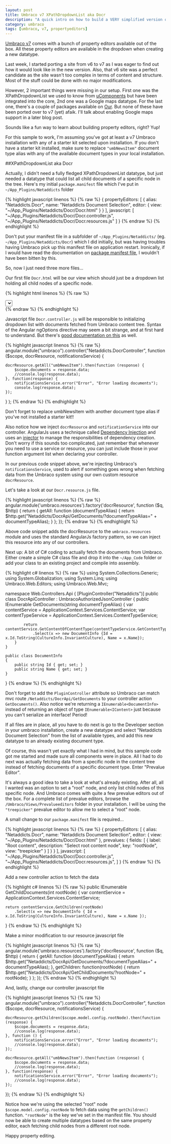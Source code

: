 ```yaml
---
layout: post
title: Umbraco v7 XPathDropdownList aka Docr
description: "A quick intro on how to build a VERY simplified version of the XPathDropdownList"
category: umbraco
tags: [umbraco, v7, propertyeditors]
---
```


[Umbraco v7](http://our.umbraco.org/contribute/releases/701) comes with a bunch of property editors available out of the box. All these property editors are available in the dropdown when creating a new datatype. 

Last week, I started porting a site from v6 to v7 as I was eager to find out how it would look like in the new version. Also, that v6 site was a perfect candidate as the site wasn't too complex in terms of content and structure. Most of the stuff could be done with no major modifications.

However, 2 important things were missing in our setup. First one was the XPathDropdownList we used to know from [uComponents](http://ucomponents.org) but have been integrated into the core, 2nd one was a Google maps datatype. For the last one, there's a couple of packages available on [Our](http://our.umbraco.org). But none of these have been ported over to v7 (yet) afaik. I'll talk about enabling Google maps support in a later blog post.

Sounds like a fun way to learn about building property editors, right? Yup!

For this sample to work, I'm assuming you've got at least a v7 Umbraco installation with any of a starter kit selected upon installation. If you don't have a starter kit installed, make sure to replace <code>"umbNewsItem"</code> document type alias with any of the available document types in your local installation.

##XPathDropdownList aka Docr

Actually, I didn't need a fully fledged XPathDropdownList datatype, but just needed a datatype that could list all child documents of a specific node in the tree. Here's my initial <code>package.manifest</code> file which I've put in <code>~/App_Plugins/Netaddicts</code> folder

{% highlight javascript linenos %}
{% raw %}
{
	propertyEditors:
	[ 
		{
			alias: "Netaddicts.Docr",
			name: "Netaddicts Document Selection",
			editor:
			{
				view: "~/App_Plugins/Netaddicts/Docr/Docr.html"
			}
		}
	],
	javascript:
	[
		"~/App_Plugins/Netaddicts/Docr/Docr.controller.js",
		"~/App_Plugins/Netaddicts/Docr/Docr.resources.js"
	]
}
{% endraw %}
{% endhighlight %}

Don't put your manifest file in a subfolder of <code>~/App_Plugins/Netaddicts/</code> (eg. <code>~/App_Plugins/Netaddicts/Docr</code>) which I did initially, but was having troubles having Umbraco pick up this manifest file on application restart. Ironically, if I would have read the documentation on [package manifest file](http://umbraco.github.io/Belle/#/tutorials/manifest), I wouldn't have been bitten by this.

So, now I just need three more files...

Our first file <code>Docr.html</code> will be our view which should just be a dropdown list holding all child nodes of a specific node.

{% highlight html linenos %}
{% raw %}
<div ng-controller="Netaddicts.DocrController">
    <select 
    	name="DocrDropdownList" 
    	class="umb-editor umb-dropdown" 
    	ng-model="model.value" 
    	ng-options="d.Id as d.Name for d in documents" />
</div>
{% endraw %}
{% endhighlight %}

Javascript file <code>Docr.controller.js</code> will be responsible to initializing dropdown list with documents fetched from Umbraco content tree. Syntax of the Angular ngOptions directive may seem a bit strange, and at first hard to understand. But there's [good documentation on this](http://docs.angularjs.org/api/ng.directive:select) as well.

{% highlight javascript linenos %}
{% raw %}
angular.module("umbraco").controller("Netaddicts.DocrController", function ($scope, docrResource, notificationsService) {
	
	docrResource.getAll("umbNewsItem").then(function (response) {
		$scope.documents = response.data;
		//console.log(response.data);
	}, function(response) {
		notificationsService.error("Error", "Error loading documents");
		console.log(response.data);
	});
 }
);
{% endraw %}
{% endhighlight %}

Don't forget to replace umbNewsItem with another document type alias if you've not installed a starter kit!!

Also notice how we inject <code>docrResource</code> and <code>notificationService</code> into our controller. AngularJs uses a technique called [Dependency Injection](http://docs.angularjs.org/guide/di) and uses an [injector](http://docs.angularjs.org/api/angular.injector) to manage the responsibilities of dependency creation.
Don't worry if this sounds too complicated, just remember that whenever you need to use a service or resource, you can just include those in your function argument list when declaring your controller.

In our previous code snippet above, we're injecting Umbraco's <code>notificationsService</code>, used to alert if something goes wrong when fetching data from the Umbraco system using our own custom resource <code>docrResource</code>.

Let's take a look at our <code>Docr.resource.js</code> file.

{% highlight javascript linenos %}
{% raw %}
angular.module('umbraco.resources').factory('docrResource', function ($q, $http) {
	return {
		getAll: function (documentTypeAlias) {
			return $http.get("Netaddicts/DocrApi/GetDocuments/?documentTypeAlias=" + documentTypeAlias);
		}
	};
});
{% endraw %}
{% endhighlight %}

Above code snippet adds the docrResource to the <code>umbraco.resources</code> module and uses the standard AngularJs factory pattern, so we can inject this resource into any of our controllers.

Next up: A bit of C# coding to actually fetch the documents from Umbraco. Either create a simple C# class file and drop it into the <code>~/App_Code</code> folder or add your class to an existing project and compile into assembly.

{% highlight c# linenos %}
{% raw %}
using System.Collections.Generic;
using System.Globalization;
using System.Linq;
using Umbraco.Web.Editors;
using Umbraco.Web.Mvc;

namespace Web.Controllers.Api
{
    [PluginController("Netaddicts")]
    public class DocrApiController : UmbracoAuthorizedJsonController
    {
        public IEnumerable<DocumentInfo> GetDocuments(string documentTypeAlias)
        {
            var contentService = ApplicationContext.Services.ContentService;
            var contentTypeService = ApplicationContext.Services.ContentTypeService;

            return contentService.GetContentOfContentType(contentTypeService.GetContentType(documentTypeAlias).Id)
                .Select(x => new DocumentInfo {Id = x.Id.ToString(CultureInfo.InvariantCulture), Name = x.Name});
        }
    }

    public class DocumentInfo
    {
        public string Id { get; set; }
        public string Name { get; set; }
    }
}
{% endraw %}
{% endhighlight %}

Don't forget to add the <code>PluginController</code> attribute so Umbraco can match mvc route <code>/Netaddicts/DocrApi/GetDocuments</code> to your controller action <code>GetDocuments()</code>.
Also notice we're returning a `IEnumerable<DocumentInfo>` instead of returning an object of type `IEnumerable<IContent>` just because you can't serialize an interface! Period!

If all files are in place, all you have to do next is go to the Developer section in your umbraco installation, create a new datatype and select "Netaddicts Document Selection" from the list of available types, and add this new datatype to an already existing document type.

Of course, this wasn't yet exactly what I had in mind, but this sample code got me started and made sure all components were in place. All I had to do next was actually fetching data from a specific node in the content tree instead of fetching documents of a specific document type. Enter "Prevalue Editor".

It's always a good idea to take a look at what's already existing. After all, all I wanted was an option to set a "root" node, and only list child nodes of this specific node. And Umbraco comes with quite a few prevalue editors out of the box. For a complete list of prevalue editors, browse the <code>/Umbraco/Views/Prevalueeditors</code> folder in your installation. I will be using the <code>"treepicker"</code> prevalue editor to allow me to select a "root" node.

A small change to our <code>package.manifest</code> file is required...

{% highlight javascript linenos %}
{% raw %}
{
	propertyEditors:
	[
		{
			alias: "Netaddicts.Docr",
			name: "Netaddicts Document Selection",
			editor:
			{
				view: "~/App_Plugins/Netaddicts/Docr/Docr.html"
			},
			prevalues: 
			{
				fields: 
				[
					{
						label: "Root content",
						description: "Select root content node",
						key: "rootNode",
						view: "treepicker"
					}
				]
			}
		} 
	],
	javascript: 
	[
		"~/App_Plugins/Netaddicts/Docr/Docr.controller.js",
		"~/App_Plugins/Netaddicts/Docr/Docr.resources.js",
	]
}
{% endraw %}
{% endhighlight %}

Add a new controller action to fetch the data

{% highlight c# linenos %}
{% raw %}
public IEnumerable<DocumentInfo> GetChildDocuments(int rootNode)
{
	var contentService = ApplicationContext.Services.ContentService;

	return contentService.GetChildren(rootNode)
		.Select(x => new DocumentInfo { Id = x.Id.ToString(CultureInfo.InvariantCulture), Name = x.Name });
}
{% endraw %}
{% endhighlight %}

Make a minor modification to our resource javascript file

{% highlight javascript linenos %}
{% raw %}
angular.module('umbraco.resources').factory('docrResource', function ($q, $http) {
	return {
		getAll: function (documentTypeAlias) {
			return $http.get("Netaddicts/DocrApi/GetDocuments/?documentTypeAlias=" + documentTypeAlias);
		},
		getChildren: function(rootNode) {
			return $http.get("Netaddicts/DocrApi/GetChildDocuments/?rootNode=" + rootNode);
		}
	};
});
{% endraw %}
{% endhighlight %}

And, lastly, change our controller javascript file

{% highlight javascript linenos %}
{% raw %}
angular.module("umbraco").controller("Netaddicts.DocrController", function ($scope, docrResource, notificationsService) {

	docrResource.getChildren($scope.model.config.rootNode).then(function (response) {
		$scope.documents = response.data;
		//console.log(response.data);
	}, function () {
		notificationsService.error("Error", "Error loading documents");
		//console.log(response.data);
	});

	docrResource.getAll("umbNewsItem").then(function (response) {
		$scope.documents = response.data;
		//console.log(response.data);
	}, function(response) {
		notificationsService.error("Error", "Error loading documents");
		//console.log(response.data);
	});
});
{% endraw %}
{% endhighlight %}

Notice how we're using the selected "root" node <code>$scope.model.config.rootNode</code> to fetch data using the <code>getChildren()</code> function. <code>"rootNode"</code> is the key we've set in the manifest file.
You should now be able to create multiple datatypes based on the same property editor, each fetching child nodes from a different root node.

Happy property editing.
